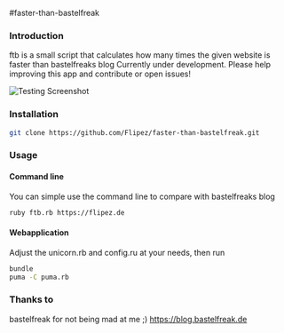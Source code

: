 #faster-than-bastelfreak

### Introduction

ftb is a small script that calculates how many times the given website is faster than bastelfreaks blog
Currently under development. Please help improving this app and contribute or open issues!

![Testing Screenshot](http://fs1.directupload.net/images/150717/pgmoxvho.png "Testing Screenshot")

### Installation

```bash
git clone https://github.com/Flipez/faster-than-bastelfreak.git
```

### Usage

#### Command line
You can simple use the command line to compare with bastelfreaks blog

```bash
ruby ftb.rb https://flipez.de
```

#### Webapplication

Adjust the unicorn.rb and config.ru at your needs, then run

```bash
bundle
puma -C puma.rb
```
### Thanks to

bastelfreak for not being mad at me ;)
https://blog.bastelfreak.de
